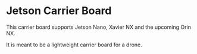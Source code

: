 # Jetson Carrier Board

This carrier board supports Jetson Nano, Xavier NX and the upcoming Orin NX.

It is meant to be a lightweight carrier board for a drone.
